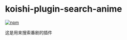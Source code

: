 # koishi-plugin-search-anime

[![npm](https://img.shields.io/npm/v/koishi-plugin-search-anime?style=flat-square)](https://www.npmjs.com/package/koishi-plugin-search-anime)

这是用来搜索番剧的插件

